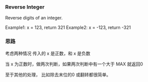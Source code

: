 ### Reverse Integer

Reverse digits of an integer.

Example1: x = 123, return 321
Example2: x = -123, return -321


### 思路

考虑两种情况 传入的 x 是正数，和 x 是负数  

当 x 为正数时，做两次判断，如果两次判断中有一个大于 MAX 就返回0  

至于其他的处理， 比如除去末位的0 或翻转都很简单。